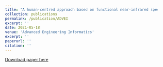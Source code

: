 ```yaml
---
title: "A human-centred approach based on functional near-infrared spectroscopy for adaptive decision-making in the air traffic control environment: A case study"
collection: publications
permalink: /publication/ADVEI
excerpt: ''
date: 2021-05-18
venue: 'Advanced Engineering Informatics'
excerpt: ''
paperurl: ''
citation: ''
---
```


[Download paper here](https://www.sciencedirect.com/science/article/pii/S14740346210007817)